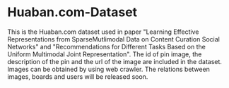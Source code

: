 # Huaban.com-Dataset
This is the Huaban.com dataset used in paper
"Learning Effective Representations from SparseMutlimodal Data on Content Curation Social Networks"
and "Recommendations for Different Tasks Based on the Uniform Multimodal Joint Representation".
The id of pin image, the description of the pin and the url of the image are included in the dataset.
Images can be obtained by using web crawler.
The relations between images, boards and users will be released soon.
